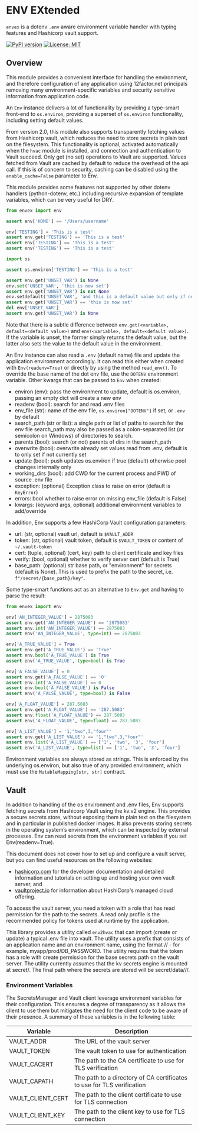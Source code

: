 # ENV EXtended

`envex` is a dotenv `.env` aware environment variable handler with typing features and Hashicorp vault support.

[![PyPI version](https://badge.fury.io/py/envex.svg)](https://badge.fury.io/py/envex)
[![License: MIT](https://img.shields.io/badge/License-MIT-green.svg)](https://opensource.org/licenses/MIT)

## Overview

This module provides a convenient interface for handling the environment, and therefore configuration of any application
using 12factor.net principals removing many environment-specific variables and security sensitive information from
application code.

An `Env` instance delivers a lot of functionality by providing a type-smart front-end to `os.environ`,
providing a superset of `os.environ` functionality, including setting default values.

From version 2.0, this module also supports transparently fetching values from Hashicorp vault,
which reduces the need to store secrets in plain text on the filesystem.
This functionality is optional, activated automatically when the `hvac` module is installed, and connection and
authentication to Vault succeed.
Only get (no set) operations to Vault are supported.
Values fetched from Vault are cached by default to reduce the overhead of the api call.
If this is of concern to security, caching can be disabled using the `enable_cache=False` parameter to Env.

This module provides some features not supported by other dotenv handlers (python-dotenv, etc.) including recursive
expansion of template variables, which can be very useful for DRY.

```python
from envex import env

assert env['HOME'] == '/Users/username'

env['TESTING'] = 'This is a test'
assert env.get('TESTING') == 'This is a test'
assert env['TESTING'] == 'This is a test'
assert env('TESTING') == 'This is a test'

import os

assert os.environ['TESTING'] == 'This is a test'

assert env.get('UNSET_VAR') is None
env.set('UNSET_VAR', 'this is now set')
assert env.get('UNSET_VAR') is not None
env.setdefault('UNSET_VAR', 'and this is a default value but only if not set')
assert env.get('UNSET_VAR') == 'this is now set'
del env['UNSET_VAR']
assert env.get('UNSET_VAR') is None
```

Note that there is a subtle difference between `env.get(<variable>, default=<default value>)`
and `env(<variable>, default=<default value>)`.
If the variable is unset, the former simply returns the default value,
but the latter also sets the value to the default value in the environment.

An Env instance can also read a `.env` (default name) file and update the application environment accordingly.
It can read this either when created with `Env(readenv=True)` or directly by using the method `read_env()`.
To override the base name of the dot env file, use the `DOTENV` environment variable.
Other kwargs that can be passed to `Env` when created:

* environ (env): pass the environment to update, default is os.environ, passing an empty dict will create a new env
* readenv (bool): search for and read .env files
* env_file (str): name of the env file, `os.environ["DOTENV"]` if set, or `.env` by default
* search_path (str or list): a single path or list of paths to search for the env file
  search_path may also be passed as a colon-separated list (or semicolon on Windows) of directories to search.
* parents (bool): search (or not) parents of dirs in the search_path
* overwrite (bool): overwrite already set values read from .env, default is to only set if not currently set
* update (bool): push updates os.environ if true (default) otherwise pool changes internally only
* working_dirs (bool): add CWD for the current process and PWD of source .env file
* exception: (optional) Exception class to raise on error (default is `KeyError`)
* errors: bool whether to raise error on missing env_file (default is False)
* kwargs: (keyword args, optional) additional environment variables to add/override

In addition, Env supports a few HashiCorp Vault configuration parameters:

* url: (str, optional) vault url, default is `$VAULT_ADDR`
* token: (str, optional) vault token, default is `$VAULT_TOKEN` or content of `~/.vault-token`
* cert: (tuple, optional) (cert, key) path to client certificate and key files
* verify: (bool, optional) whether to verify server cert (default is True)
* base_path: (optional) str base path, or "environment" for secrets (default is None).
  This is used to prefix the path to the secret, i.e. `f"/secret/{base_path}/key"`.

Some type-smart functions act as an alternative to `Env.get` and having to parse the result:

```python
from envex import env

env['AN_INTEGER_VALUE'] = 2875083
assert env.get('AN_INTEGER_VALUE') == '2875083'
assert env.int('AN_INTEGER_VALUE') == 2875083
assert env('AN_INTEGER_VALUE', type=int) == 2875083

env['A_TRUE_VALUE'] = True
assert env.get('A_TRUE_VALUE') == 'True'
assert env.bool('A_TRUE_VALUE') is True
assert env('A_TRUE_VALUE', type=bool) is True

env['A_FALSE_VALUE'] = 0
assert env.get('A_FALSE_VALUE') == '0'
assert env.int('A_FALSE_VALUE') == 0
assert env.bool('A_FALSE_VALUE') is False
assert env('A_FALSE_VALUE', type=bool) is False

env['A_FLOAT_VALUE'] = 287.5083
assert env.get('A_FLOAT_VALUE') == '287.5083'
assert env.float('A_FLOAT_VALUE') == 287.5083
assert env('A_FLOAT_VALUE', type=float) == 287.5083

env['A_LIST_VALUE'] = '1,"two",3,"four"'
assert env.get('A_LIST_VALUE') == '1,"two",3,"four"'
assert env.list('A_LIST_VALUE') == ['1', 'two', '3', 'four']
assert env('A_LIST_VALUE', type=list) == ['1', 'two', '3', 'four']
```

Environment variables are always stored as strings.
This is enforced by the underlying os.environ, but also true of any
provided environment, which must use the `MutableMapping[str, str]` contract.

## Vault

In addition to handling of the os environment and .env files, Env supports fetching secrets from Hashicorp Vault using
the kv.v2 engine.
This provides a secure secrets store, without exposing them in plain text on the filesystem and in particular in
published docker images.
It also prevents storing secrets in the operating system’s environment, which can be inspected by external processes.
Env can read secrets from the environment variables if you set Env(readenv=True).

This document does not cover how to set up and configure a vault server, but you can find useful resources on the
following websites:

- [hashicorp.com](https://developer.hashicorp.com/vault) for the developer documentation and detailed information and
  tutorials on setting up and hosting your own vault server, and
- [vaultproject.io](https://www.vaultproject.io/) for information about HashiCorp's managed cloud offering.

To access the vault server, you need a token with a role that has read permission for the path to the secrets.
A read only profile is the recommended policy for tokens used at runtime by the application.

This library provides a utility called `env2hvac` that can import (create or update) a typical .env file into vault. The
utility uses a prefix that consists of an application name and an environment name, using the
format <appname>/<envname>/<key> - for example, myapp/prod/DB_PASSWORD. The utility requires that the token has a role
with create permission for the base secrets path on the vault server.
The utility currently assumes that the kv secrets engine is mounted at secret/. The
final path where the secrets are stored will be secret/data/<appname>/<envname>/<key>.

### Environment Variables

The SecretsManager and Vault client leverage environment variables for their configuration.
This ensures a degree of transparency as it allows the client to use them but mitigates the need for the client code to be aware of their presence.
A summary of these variables is in the following table:

| Variable          | Description                                                              |
|-------------------|--------------------------------------------------------------------------|
| VAULT_ADDR        | The URL of the vault server                                              |
| VAULT_TOKEN       | The vault token to use for authentication                                |
| VAULT_CACERT      | The path to the CA certificate to use for TLS verification               |
| VAULT_CAPATH      | The path to a directory of CA certificates to use for TLS verification   |
| VAULT_CLIENT_CERT | The path to the client certificate to use for TLS connection             |
| VAULT_CLIENT_KEY  | The path to the client key to use for TLS connection                     |
